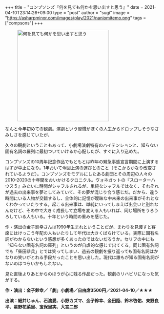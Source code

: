 +++
title = "コンプソンズ『何を見ても何かを思い出すと思う』"
date = 2021-04-10T23:14:26+09:00
type = "post"
author = "sugi"
image = "https://asharpminor.com/images/play/2021/naniomitemo.png"
tags = ["compsons"]
+++
<figure class="alignleft"><img src="/images/play/2021/naniomitemo.png" alt="何を見ても何かを思い出すと思う" style="width: 300px !important;"></figure>

なんと今年初めての観劇。演劇という習慣がぼくの人生からドロップしそうなさみしさを感じていたが、

久々の観劇ということもあって、小劇場演劇特有のハイテンションと、知らない固有名詞の羅列に最初ついていけるか心配したが、すぐに入り込めた。

コンプソンズの10周年記念作品でもともとは昨年の緊急事態宣言期間に上演するはずが中止になり。1年おいて今回上演の運びとのこと（そこからかなり改変されているようだ）。コンプソンズをモデルにしたある劇団とその周辺の人々の2010-2020の十年間をおいかけるクロニクル。ヴォネガットの『スローターハウス５』みたいに時間がシャフルされるが、単純なシャフルではなく、それぞれが過去の出来事を夢としてみていて、その夢が混じり合う感じだ。だから、違う時間にいる人物が交錯するし、全体的に記憶が曖昧な中未来の出来事がそれとなくわかっていたりする。起こる出来事は、単純にいってしまえば出会いと別れなんだけど、その中で大きく成長して立場を変える人もいれば、同じ場所をうろうろしている人もいる。十年という時間の重みを感じた。

作・演出の金子鈴幸さんは1990年生まれということだが、まわりを見渡すと客席にはけっこう年配の人もいたりして年代は大きくばらけている。実際に固有名詞がわからないという感想が多くあったのではないだろうか。セリフの中にも「知らない固有名詞の羅列」というのが自虐的な感じで出てくる。同じ固有名詞でも「柴田恭兵」とでは笑ってしまい、過去の観劇を振り返っても固有名詞はかなりの笑いがとれる手段だったことを思い出した。現代は誰もが知る固有名詞がないのはつらいかもしれない。

見た直後よりあとからのほうが心に残る作品だった。観劇のリハビリになった気がする。

**作・演出：金子鈴幸／「劇」小劇場／自由席3500円／2021-04-10／★★★**

**出演：細井じゅん、石渡愛、小野カズマ、金子鈴幸、金田陸、鈴木啓佑、東野良平、星野花菜里、宝保里実、大宮二郎**
